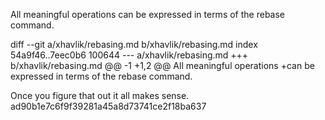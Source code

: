 All meaningful operations
can be expressed in terms of the rebase command.

diff --git a/xhavlik/rebasing.md b/xhavlik/rebasing.md
index 54a9f46..7eec0b6 100644
--- a/xhavlik/rebasing.md
+++ b/xhavlik/rebasing.md
@@ -1 +1,2 @@
 All meaningful operations
+can be expressed in terms of the rebase command.

Once you figure that out it all makes sense.
ad90b1e7c6f9f39281a45a8d73741ce2f18ba637

